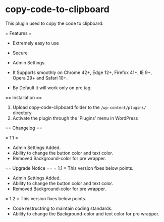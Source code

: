 # copy-code-to-clipboard
This plugin used to copy the code to clipboard.

= Features =

*  Extremely easy to use

*  Secure

*  Admin Settings.

*  It Supports smoothly on Chrome 42+, Edge 12+, Firefox 41+, IE 9+, Opera 29+ and Safari 10+.

*  By Default it will work only on pre tag.

== Installation ==

1. Upload copy-code-clipboard folder to the `/wp-content/plugins/` directory
2. Activate the plugin through the 'Plugins' menu in WordPress

== Changelog ==

= 1.1 =
* Admin Settings Added.
* Ability to change the button color and text color.
* Removed Background-color for pre wrapper.

== Upgrade Notice ==
= 1.1 =
This version fixes below points.
* Admin Settings Added.
* Ability to change the button color and text color.
* Removed Background-color for pre wrapper.

= 1.2 =
This version fixes below points.
* Code restructring to maintain coding standards.
* Ability to change the Background-color and text color for pre wrapper.
